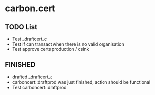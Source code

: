 # carbon.cert


TODO List
--------------
- Test _draftcert_c
- Test if can transact when there is no valid organisation
- Test approve certs production / csink



FINISHED
--------------
- drafted _draftcert_c
- carboncert::draftprod was just finished, action should be functional
- Test carboncert::draftprod